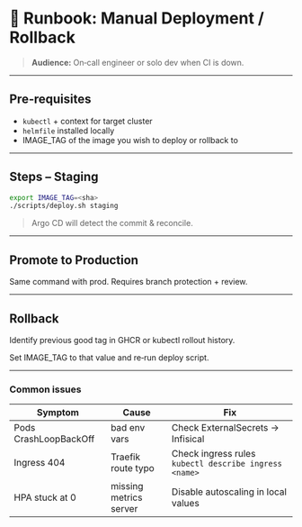# 📓 Runbook: Manual Deployment / Rollback

> **Audience:** On‑call engineer or solo dev when CI is down.

---
## Pre‑requisites
* `kubectl` + context for target cluster
* `helmfile` installed locally
* IMAGE_TAG of the image you wish to deploy or rollback to

---
## Steps – Staging
```bash
export IMAGE_TAG=<sha>
./scripts/deploy.sh staging
```

> Argo CD will detect the commit & reconcile.

---
## Promote to Production

Same command with prod. Requires branch protection + review.

---
## Rollback

Identify previous good tag in GHCR or kubectl rollout history.

Set IMAGE_TAG to that value and re‑run deploy script.

---
### Common issues
| Symptom                  | Cause              | Fix
|--------------------------|--------------------|-----
| Pods CrashLoopBackOff    | bad env vars       | Check ExternalSecrets → Infisical
| Ingress 404              | Traefik route typo | Check ingress rules `kubectl describe ingress <name>`
| HPA stuck at 0           | missing metrics server | Disable autoscaling in local values
